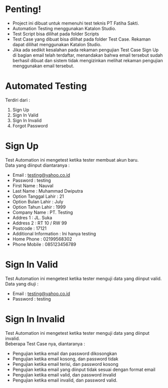 # Penting!
* Project ini dibuat untuk memenuhi test teknis PT Fatiha Sakti.
* Automation Testing menggunakan Katalon Studio.
* Test Script bisa dilihat pada folder Scripts
* Test Case yang dibuat bisa dilihat pada folder Test Case. Rekaman dapat dilihat menggunakan Katalon Studio.
* Jika ada sedikit kesalahan pada rekaman pengujian Test Case Sign Up di bagian email telah terdaftar, menandakan bahwa email tersebut sudah berhasil dibuat dan sistem tidak mengizinkan melihat rekaman pengujian menggunakan email tersebut.

# Automated Testing
Terdiri dari :
1. Sign Up
2. Sign In Valid
3. Sign In Invalid
4. Forgot Password

# Sign Up
Test Automation ini mengetest ketika tester membuat akun baru. <br />
Data yang diinput diantaranya :
* Email : testing@yahoo.co.id
* Password : testing
* First Name : Nauval
* Last Name : Muhammad Dwiputra
* Option Tanggal Lahir : 21
* Option Bulan Lahir : July
* Option Tahun Lahir : 1999
* Company Name : PT. Testing
* Addres 1 : JL. Suka
* Address 2 : RT 10 / RW 99
* Postcode : 17121
* Additional Information : Ini hanya testing
* Home Phone : 02199568302
* Phone Mobile : 085123456789

# Sign In Valid
Test Automation ini mengetest ketika tester menguji data yang diinput valid. <br />
Data yang diuji :
* Email : testing@yahoo.co.id
* Password : testing

# Sign In Invalid
Test Automation ini mengetest ketika tester menguji data yang diinput invalid. <br />
Beberapa Test Case nya, diantaranya :
* Pengujian ketika email dan password dikosongkan
* Pengujian ketika email kosong, dan password tidak
* Pengujian ketika email terisi, dan password kosong
* Pengujian ketika email yang diinput tidak sesuai dengan format email
* Pengujian ketika email valid, dan password invalid
* Pengujian ketika email invalid, dan password valid.

